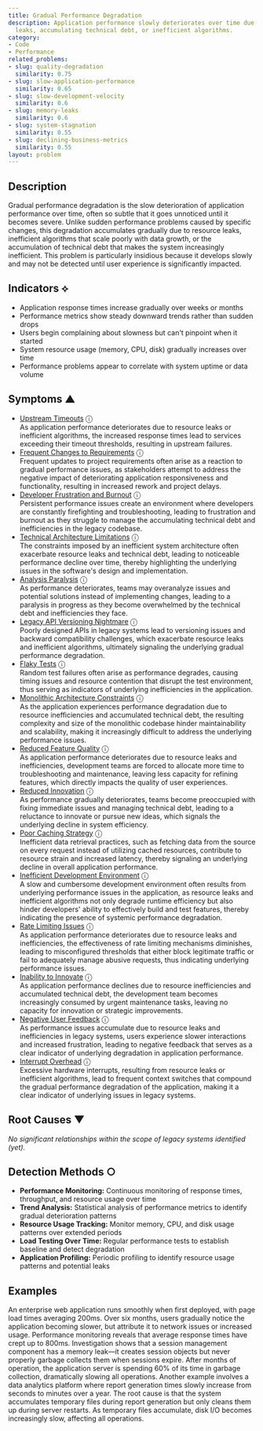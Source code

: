 ```yaml
---
title: Gradual Performance Degradation
description: Application performance slowly deteriorates over time due to resource
  leaks, accumulating technical debt, or inefficient algorithms.
category:
- Code
- Performance
related_problems:
- slug: quality-degradation
  similarity: 0.75
- slug: slow-application-performance
  similarity: 0.65
- slug: slow-development-velocity
  similarity: 0.6
- slug: memory-leaks
  similarity: 0.6
- slug: system-stagnation
  similarity: 0.55
- slug: declining-business-metrics
  similarity: 0.55
layout: problem
---
```


## Description

Gradual performance degradation is the slow deterioration of application performance over time, often so subtle that it goes unnoticed until it becomes severe. Unlike sudden performance problems caused by specific changes, this degradation accumulates gradually due to resource leaks, inefficient algorithms that scale poorly with data growth, or the accumulation of technical debt that makes the system increasingly inefficient. This problem is particularly insidious because it develops slowly and may not be detected until user experience is significantly impacted.

## Indicators ⟡
- Application response times increase gradually over weeks or months
- Performance metrics show steady downward trends rather than sudden drops
- Users begin complaining about slowness but can't pinpoint when it started
- System resource usage (memory, CPU, disk) gradually increases over time
- Performance problems appear to correlate with system uptime or data volume

## Symptoms ▲
- [Upstream Timeouts](upstream-timeouts.md) <span class="info-tooltip" title="Confidence: 0.574, Strength: 0.760">ⓘ</span>
<br/>  As application performance deteriorates due to resource leaks or inefficient algorithms, the increased response times lead to services exceeding their timeout thresholds, resulting in upstream failures.
- [Frequent Changes to Requirements](frequent-changes-to-requirements.md) <span class="info-tooltip" title="Confidence: 0.488, Strength: 0.717">ⓘ</span>
<br/>  Frequent updates to project requirements often arise as a reaction to gradual performance issues, as stakeholders attempt to address the negative impact of deteriorating application responsiveness and functionality, resulting in increased rework and project delays.
- [Developer Frustration and Burnout](developer-frustration-and-burnout.md) <span class="info-tooltip" title="Confidence: 0.455, Strength: 0.661">ⓘ</span>
<br/>  Persistent performance issues create an environment where developers are constantly firefighting and troubleshooting, leading to frustration and burnout as they struggle to manage the accumulating technical debt and inefficiencies in the legacy codebase.
- [Technical Architecture Limitations](technical-architecture-limitations.md) <span class="info-tooltip" title="Confidence: 0.430, Strength: 0.811">ⓘ</span>
<br/>  The constraints imposed by an inefficient system architecture often exacerbate resource leaks and technical debt, leading to noticeable performance decline over time, thereby highlighting the underlying issues in the software's design and implementation.
- [Analysis Paralysis](analysis-paralysis.md) <span class="info-tooltip" title="Confidence: 0.413, Strength: 0.805">ⓘ</span>
<br/>  As performance deteriorates, teams may overanalyze issues and potential solutions instead of implementing changes, leading to a paralysis in progress as they become overwhelmed by the technical debt and inefficiencies they face.
- [Legacy API Versioning Nightmare](legacy-api-versioning-nightmare.md) <span class="info-tooltip" title="Confidence: 0.400, Strength: 0.830">ⓘ</span>
<br/>  Poorly designed APIs in legacy systems lead to versioning issues and backward compatibility challenges, which exacerbate resource leaks and inefficient algorithms, ultimately signaling the underlying gradual performance degradation.
- [Flaky Tests](flaky-tests.md) <span class="info-tooltip" title="Confidence: 0.395, Strength: 0.763">ⓘ</span>
<br/>  Random test failures often arise as performance degrades, causing timing issues and resource contention that disrupt the test environment, thus serving as indicators of underlying inefficiencies in the application.
- [Monolithic Architecture Constraints](monolithic-architecture-constraints.md) <span class="info-tooltip" title="Confidence: 0.393, Strength: 0.787">ⓘ</span>
<br/>  As the application experiences performance degradation due to resource inefficiencies and accumulated technical debt, the resulting complexity and size of the monolithic codebase hinder maintainability and scalability, making it increasingly difficult to address the underlying performance issues.
- [Reduced Feature Quality](reduced-feature-quality.md) <span class="info-tooltip" title="Confidence: 0.357, Strength: 0.786">ⓘ</span>
<br/>  As application performance deteriorates due to resource leaks and inefficiencies, development teams are forced to allocate more time to troubleshooting and maintenance, leaving less capacity for refining features, which directly impacts the quality of user experiences.
- [Reduced Innovation](reduced-innovation.md) <span class="info-tooltip" title="Confidence: 0.343, Strength: 0.807">ⓘ</span>
<br/>  As performance gradually deteriorates, teams become preoccupied with fixing immediate issues and managing technical debt, leading to a reluctance to innovate or pursue new ideas, which signals the underlying decline in system efficiency.
- [Poor Caching Strategy](poor-caching-strategy.md) <span class="info-tooltip" title="Confidence: 0.332, Strength: 0.671">ⓘ</span>
<br/>  Inefficient data retrieval practices, such as fetching data from the source on every request instead of utilizing cached resources, contribute to resource strain and increased latency, thereby signaling an underlying decline in overall application performance.
- [Inefficient Development Environment](inefficient-development-environment.md) <span class="info-tooltip" title="Confidence: 0.323, Strength: 0.807">ⓘ</span>
<br/>  A slow and cumbersome development environment often results from underlying performance issues in the application, as resource leaks and inefficient algorithms not only degrade runtime efficiency but also hinder developers' ability to effectively build and test features, thereby indicating the presence of systemic performance degradation.
- [Rate Limiting Issues](rate-limiting-issues.md) <span class="info-tooltip" title="Confidence: 0.319, Strength: 0.767">ⓘ</span>
<br/>  As application performance deteriorates due to resource leaks and inefficiencies, the effectiveness of rate limiting mechanisms diminishes, leading to misconfigured thresholds that either block legitimate traffic or fail to adequately manage abusive requests, thus indicating underlying performance issues.
- [Inability to Innovate](inability-to-innovate.md) <span class="info-tooltip" title="Confidence: 0.315, Strength: 0.801">ⓘ</span>
<br/>  As application performance declines due to resource inefficiencies and accumulated technical debt, the development team becomes increasingly consumed by urgent maintenance tasks, leaving no capacity for innovation or strategic improvements.
- [Negative User Feedback](negative-user-feedback.md) <span class="info-tooltip" title="Confidence: 0.312, Strength: 0.730">ⓘ</span>
<br/>  As performance issues accumulate due to resource leaks and inefficiencies in legacy systems, users experience slower interactions and increased frustration, leading to negative feedback that serves as a clear indicator of underlying degradation in application performance.
- [Interrupt Overhead](interrupt-overhead.md) <span class="info-tooltip" title="Confidence: 0.312, Strength: 0.752">ⓘ</span>
<br/>  Excessive hardware interrupts, resulting from resource leaks or inefficient algorithms, lead to frequent context switches that compound the gradual performance degradation of the application, making it a clear indicator of underlying issues in legacy systems.

## Root Causes ▼

*No significant relationships within the scope of legacy systems identified (yet).*

## Detection Methods ○
- **Performance Monitoring:** Continuous monitoring of response times, throughput, and resource usage over time
- **Trend Analysis:** Statistical analysis of performance metrics to identify gradual deterioration patterns
- **Resource Usage Tracking:** Monitor memory, CPU, and disk usage patterns over extended periods
- **Load Testing Over Time:** Regular performance tests to establish baseline and detect degradation
- **Application Profiling:** Periodic profiling to identify resource usage patterns and potential leaks

## Examples

An enterprise web application runs smoothly when first deployed, with page load times averaging 200ms. Over six months, users gradually notice the application becoming slower, but attribute it to network issues or increased usage. Performance monitoring reveals that average response times have crept up to 800ms. Investigation shows that a session management component has a memory leak—it creates session objects but never properly garbage collects them when sessions expire. After months of operation, the application server is spending 60% of its time in garbage collection, dramatically slowing all operations. Another example involves a data analytics platform where report generation times slowly increase from seconds to minutes over a year. The root cause is that the system accumulates temporary files during report generation but only cleans them up during server restarts. As temporary files accumulate, disk I/O becomes increasingly slow, affecting all operations.
